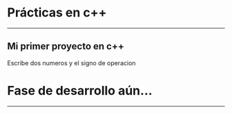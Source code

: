 # Prácticas en c++
***
## Mi primer proyecto en c++
Escribe dos numeros y el signo de operacion
# Fase de desarrollo aún...
***